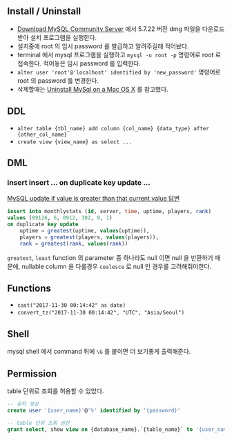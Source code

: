 ## Install / Uninstall

* [Download MySQL Community Server](https://dev.mysql.com/downloads/mysql/) 에서 5.7.22 버전 dmg 파일을 다운로드받아 설치 프로그램을 실행한다.
* 설치중에 root 의 임시 password 를 발급하고 알려주길래 적어놨다.
* terminal 에서 mysql 프로그램을 실행하고 `mysql -u root -p` 명령어로 root 로 접속한다. 적어놓은 임시 password 를 입력한다.
* `alter user 'root'@'localhost' identified by 'new_password'` 명령어로 root 의 password 를 변경한다.
* 삭제할때는 [Uninstall MySql on a Mac OS X](https://community.jaspersoft.com/wiki/uninstall-mysql-mac-os-x) 를 참고했다.

## DDL

* `alter table {tbl_name} add column {col_name} {data_type} after {other_col_name}`
* `create view {view_name} as select ...`

## DML

### insert insert ... on duplicate key update ...

[MySQL update if value is greater than that current value 답변](https://stackoverflow.com/a/10081527)

```sql
insert into monthlystats (id, server, time, uptime, players, rank) 
values (09126, 6, 0912, 302, 0, 1) 
on duplicate key update 
    uptime = greatest(uptime, values(uptime)), 
    players = greatest(players, values(players)),
    rank = greatest(rank, values(rank))
```

`greatest`, `least` function 의 parameter 중 하나라도 null 이면 null 을 반환하기 때문에, nullable column 을 다룰경우 `coalesce` 로 null 인 경우를 고려해줘야한다.

## Functions

* `cast("2017-11-30 00:14:42" as date)`
* `convert_tz("2017-11-30 00:14:42", "UTC", "Asia/Seoul")`

## Shell

mysql shell 에서 command 뒤에 `\G` 를 붙이면 더 보기좋게 출력해준다.

## Permission

table 단위로 조회를 허용할 수 있었다.

```sql
-- 유저 생성
create user '{user_name}'@'%' identified by '{password}'

-- table 단위 조회 권한
grant select, show view on {database_name}.`{table_name}` to '{user_name}'@'%'
```

